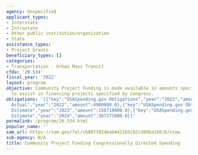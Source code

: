 ```yaml
---
agency: Unspecified
applicant_types:
- Interstate
- Intrastate
- Other public institution/organization
- State
assistance_types:
- Project Grants
beneficiary_types: []
categories:
- Transportation - Urban Mass Transit
cfda: '20.534'
fiscal_year: '2022'
layout: program
objective: Community Project Funding is made available in amounts specified by Congress
  to assist in financing projects specified by Congress.
obligations: '[{"key":"USASpending.gov Obligations","year":"2022","amount":4900000.0},{"key":"SAM.gov
  Actual","year":"2022","amount":4900000.0},{"key":"USASpending.gov Obligations","year":"2023","amount":55872116.0},{"key":"SAM.gov
  Estimate","year":"2023","amount":156719000.0},{"key":"USASpending.gov Obligations","year":"2024","amount":0.0},{"key":"SAM.gov
  Estimate","year":"2024","amount":367271000.0}]'
permalink: /program/20.534.html
popular_name: ''
sam_url: https://sam.gov/fal/cb807f024bab4421b5cb2cd89ba166c6/view
sub-agency: N/A
title: Community Project Funding Congressionally Directed Spending
---
```

